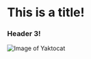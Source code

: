 # This is a title!
### Header 3!

![Image of Yaktocat](https://octodex.github.com/images/yaktocat.png)
